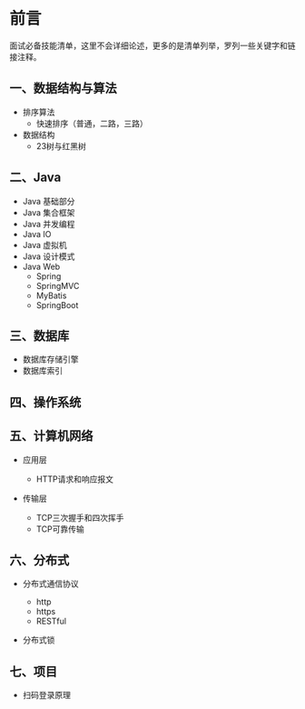 # 前言

 面试必备技能清单，这里不会详细论述，更多的是清单列举，罗列一些关键字和链接注释。



## 一、数据结构与算法

- 排序算法
  - 快速排序（普通，二路，三路）
- 数据结构
  - 23树与红黑树



## 二、Java

- Java 基础部分
- Java 集合框架
- Java 并发编程
- Java IO
- Java 虚拟机
- Java 设计模式
- Java Web
  - Spring
  - SpringMVC
  - MyBatis
  - SpringBoot





## 三、数据库

- 数据库存储引擎
- 数据库索引



## 四、操作系统





## 五、计算机网络

- 应用层
  - HTTP请求和响应报文

- 传输层
  - TCP三次握手和四次挥手
  - TCP可靠传输



## 六、分布式

- 分布式通信协议
  - http
  - https
  - RESTful



- 分布式锁



## 七、项目

- 扫码登录原理
